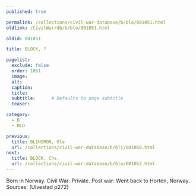 ```yaml
---
published: true

permalink: /collections/civil-war-database/b/blo/001051.html
oldlink: /CivilWar/db/b/blo/001051.html

oldid: 001051

title: BLOCK, ?

pagelist:
  exclude: false
  order: 1051
  image: 
  alt:
  caption:
  title:
  subtitle:      # Defaults to page subtitle
  teaser:

category: 
  - B 
  - BLO

previous:
  title: BLINSMON, Ole
  url: /collections/civil-war-database/b/bli/001050.html  
next:
  title: BLOCK, Chs.
  url: /collections/civil-war-database/b/blo/001052.html   
---
```

Born in Norway. Civil War: Private. Post war: Went back to Horten, Norway. Sources: (Ulvestad p272)